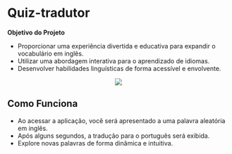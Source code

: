 # Quiz-tradutor



**Objetivo do Projeto**
- Proporcionar uma experiência divertida e educativa para expandir o vocabulário em inglês.
- Utilizar uma abordagem interativa para o aprendizado de idiomas.
- Desenvolver habilidades linguísticas de forma acessível e envolvente.


<div align="center">
<img src="https://github.com/Saraiva97/quiz-tradutor/assets/93497276/de60e8a9-e59e-46e8-b8b5-8ab7533b9ae8"/>
</div>


## Como Funciona
- Ao acessar a aplicação, você será apresentado a uma palavra aleatória em inglês.
- Após alguns segundos, a tradução para o português será exibida.
- Explore novas palavras de forma dinâmica e intuitiva.
